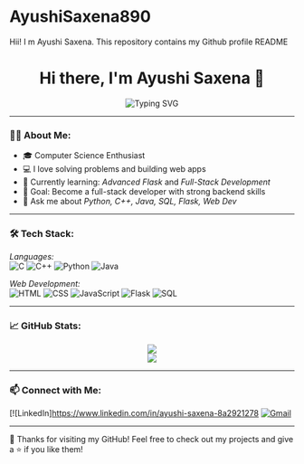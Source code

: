 # AyushiSaxena890
Hii! I m Ayushi Saxena. This repository contains my Github profile README
<h1 align="center">Hi there, I'm Ayushi Saxena 👋</h1>

<p align="center">
  <img src="https://readme-typing-svg.herokuapp.com?font=Fira+Code&duration=3000&pause=1000&color=F76B8A&center=true&vCenter=true&width=435&lines=Passionate+Developer;Loves+to+Build+Cool+Things;Python+%7C+Java+%7C+Flask+%7C+SQL" alt="Typing SVG" />
</p>

---

### 👩‍💻 About Me:
- 🎓 Computer Science Enthusiast
- 💻 I love solving problems and building web apps
- 🌱 Currently learning: *Advanced Flask* and *Full-Stack Development*
- 🚀 Goal: Become a full-stack developer with strong backend skills
- 💬 Ask me about *Python, C++, Java, SQL, Flask, Web Dev*

---

### 🛠 Tech Stack:
*Languages:*  
![C](https://img.shields.io/badge/C-00599C?style=for-the-badge&logo=c&logoColor=white)
![C++](https://img.shields.io/badge/C%2B%2B-00599C?style=for-the-badge&logo=c%2B%2B&logoColor=white)
![Python](https://img.shields.io/badge/Python-3776AB?style=for-the-badge&logo=python&logoColor=white)
![Java](https://img.shields.io/badge/Java-ED8B00?style=for-the-badge&logo=java&logoColor=white)

*Web Development:*  
![HTML](https://img.shields.io/badge/HTML5-E34F26?style=for-the-badge&logo=html5&logoColor=white)
![CSS](https://img.shields.io/badge/CSS3-1572B6?style=for-the-badge&logo=css3&logoColor=white)
![JavaScript](https://img.shields.io/badge/JavaScript-yellow?style=for-the-badge&logo=javascript&logoColor=black)
![Flask](https://img.shields.io/badge/Flask-000000?style=for-the-badge&logo=flask&logoColor=white)
![SQL](https://img.shields.io/badge/SQL-4479A1?style=for-the-badge&logo=postgresql&logoColor=white)

---

### 📈 GitHub Stats:
<p align="center">
  <img src="https://github-readme-stats.vercel.app/api?username=ayushisaxena890&show_icons=true&theme=tokyonight" />
  <br />
  <img src="https://github-readme-streak-stats.herokuapp.com/?user=ayushisaxena890&theme=tokyonight" />
</p>

---

### 📫 Connect with Me:
[![LinkedIn]https://www.linkedin.com/in/ayushi-saxena-8a2921278
[![Gmail](https://img.shields.io/badge/Email-ayushisaxena890@gmail.com-red?style=flat-square&logo=gmail)](mailto:ayushisaxena890@gmail.com)

---

🌟 Thanks for visiting my GitHub! Feel free to check out my projects and give a ⭐ if you like them!